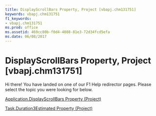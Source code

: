 ```yaml
---
title: DisplayScrollBars Property, Project [vbapj.chm131751]
keywords: vbapj.chm131751
f1_keywords:
- vbapj.chm131751
ms.prod: office
ms.assetid: 469cc80b-f0d4-4088-81e3-72d34fcd5efa
ms.date: 06/08/2017
---
```



# DisplayScrollBars Property, Project [vbapj.chm131751]

Hi there! You have landed on one of our F1 Help redirector pages. Please select the topic you were looking for below.

[Application.DisplayScrollBars Property (Project)](http://msdn.microsoft.com/library/4c8e2aa3-3d85-94c8-d1ce-67586b78e7e7%28Office.15%29.aspx)

[Task.Duration3Estimated Property (Project)](http://msdn.microsoft.com/library/370a9c89-24c3-caa7-f49f-f20f2ce2cdb1%28Office.15%29.aspx)


